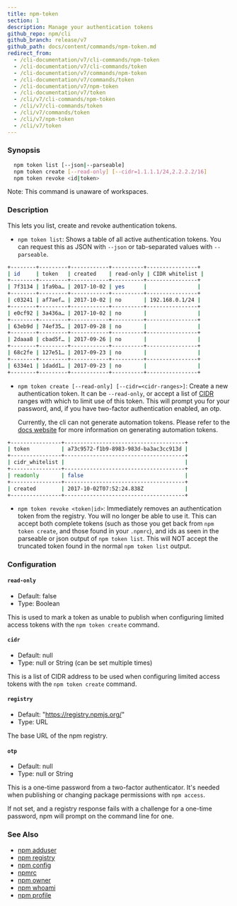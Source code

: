 ```yaml
---
title: npm-token
section: 1
description: Manage your authentication tokens
github_repo: npm/cli
github_branch: release/v7
github_path: docs/content/commands/npm-token.md
redirect_from:
  - /cli-documentation/v7/cli-commands/npm-token
  - /cli-documentation/v7/cli-commands/token
  - /cli-documentation/v7/commands/npm-token
  - /cli-documentation/v7/commands/token
  - /cli-documentation/v7/npm-token
  - /cli-documentation/v7/token
  - /cli/v7/cli-commands/npm-token
  - /cli/v7/cli-commands/token
  - /cli/v7/commands/token
  - /cli/v7/npm-token
  - /cli/v7/token
---
```


### Synopsis
```bash
  npm token list [--json|--parseable]
  npm token create [--read-only] [--cidr=1.1.1.1/24,2.2.2.2/16]
  npm token revoke <id|token>
```

Note: This command is unaware of workspaces.

### Description

This lets you list, create and revoke authentication tokens.

* `npm token list`:
  Shows a table of all active authentication tokens. You can request
  this as JSON with `--json` or tab-separated values with `--parseable`.

```bash
+--------+---------+------------+----------+----------------+
| id     | token   | created    | read-only | CIDR whitelist |
+--------+---------+------------+----------+----------------+
| 7f3134 | 1fa9ba… | 2017-10-02 | yes      |                |
+--------+---------+------------+----------+----------------+
| c03241 | af7aef… | 2017-10-02 | no       | 192.168.0.1/24 |
+--------+---------+------------+----------+----------------+
| e0cf92 | 3a436a… | 2017-10-02 | no       |                |
+--------+---------+------------+----------+----------------+
| 63eb9d | 74ef35… | 2017-09-28 | no       |                |
+--------+---------+------------+----------+----------------+
| 2daaa8 | cbad5f… | 2017-09-26 | no       |                |
+--------+---------+------------+----------+----------------+
| 68c2fe | 127e51… | 2017-09-23 | no       |                |
+--------+---------+------------+----------+----------------+
| 6334e1 | 1dadd1… | 2017-09-23 | no       |                |
+--------+---------+------------+----------+----------------+
```

* `npm token create [--read-only] [--cidr=<cidr-ranges>]`:
  Create a new authentication token. It can be `--read-only`, or accept
  a list of
  [CIDR](https://en.wikipedia.org/wiki/Classless_Inter-Domain_Routing)
  ranges with which to limit use of this token. This will prompt you for
  your password, and, if you have two-factor authentication enabled, an
  otp.

  Currently, the cli can not generate automation tokens. Please refer to
  the [docs
  website](https://docs.npmjs.com/creating-and-viewing-access-tokens)
  for more information on generating automation tokens.

```bash
+----------------+--------------------------------------+
| token          | a73c9572-f1b9-8983-983d-ba3ac3cc913d |
+----------------+--------------------------------------+
| cidr_whitelist |                                      |
+----------------+--------------------------------------+
| readonly       | false                                |
+----------------+--------------------------------------+
| created        | 2017-10-02T07:52:24.838Z             |
+----------------+--------------------------------------+
```

* `npm token revoke <token|id>`:
  Immediately removes an authentication token from the registry.  You
  will no longer be able to use it.  This can accept both complete
  tokens (such as those you get back from `npm token create`, and those
  found in your `.npmrc`), and ids as seen in the parseable or json
  output of `npm token list`.  This will NOT accept the truncated token
  found in the normal `npm token list` output.

### Configuration

#### `read-only`

* Default: false
* Type: Boolean

This is used to mark a token as unable to publish when configuring limited
access tokens with the `npm token create` command.


#### `cidr`

* Default: null
* Type: null or String (can be set multiple times)

This is a list of CIDR address to be used when configuring limited access
tokens with the `npm token create` command.


#### `registry`

* Default: "https://registry.npmjs.org/"
* Type: URL

The base URL of the npm registry.


#### `otp`

* Default: null
* Type: null or String

This is a one-time password from a two-factor authenticator. It's needed
when publishing or changing package permissions with `npm access`.

If not set, and a registry response fails with a challenge for a one-time
password, npm will prompt on the command line for one.



### See Also

* [npm adduser](/cli/v7/commands/npm-adduser)
* [npm registry](/cli/v7/using-npm/registry)
* [npm config](/cli/v7/commands/npm-config)
* [npmrc](/cli/v7/configuring-npm/npmrc)
* [npm owner](/cli/v7/commands/npm-owner)
* [npm whoami](/cli/v7/commands/npm-whoami)
* [npm profile](/cli/v7/commands/npm-profile)
